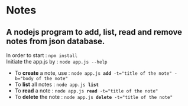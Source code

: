 # Notes
A nodejs program to add, list, read and remove notes from json database. 
----------------------------------------------------------------------------
In order to start : <code>npm install</code> <br />
Initiate the app.js by : <code>node app.js --help</code> <br />
<ul>
<li>To <b>create</b> a note, use : <code>node app.js <b>add</b> -t="title of the note" -b="body of the note"</code>
<li>To <b>list</b> all notes : <code>node app.js <b>list</b></code>
<li>To <b>read</b> a note : <code>node app.js <b>read</b> -t="title of the note"</code>
<li>To <b>delete</b> the note : <code>node app.js <b>delete</b> -t="title of the note"</code> 
</ul>

